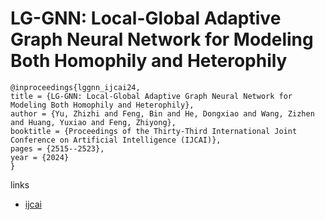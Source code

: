 # LG-GNN: Local-Global Adaptive Graph Neural Network for Modeling Both Homophily and Heterophily

```
@inproceedings{lggnn_ijcai24,
title = {LG-GNN: Local-Global Adaptive Graph Neural Network for Modeling Both Homophily and Heterophily},
author = {Yu, Zhizhi and Feng, Bin and He, Dongxiao and Wang, Zizhen and Huang, Yuxiao and Feng, Zhiyong},
booktitle = {Proceedings of the Thirty-Third International Joint Conference on Artificial Intelligence (IJCAI)},
pages = {2515--2523},
year = {2024}
}
```

links
- [ijcai](https://www.ijcai.org/proceedings/2024/278)
